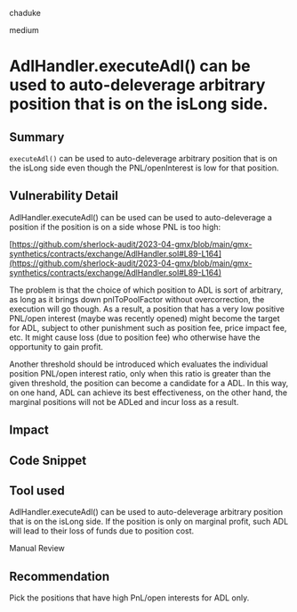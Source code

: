 chaduke

medium

# AdlHandler.executeAdl() can be used to auto-deleverage arbitrary position that is on the isLong side.

## Summary
``executeAdl()`` can be used to auto-deleverage arbitrary position that is on the isLong side even though the PNL/openInterest is low for that position. 

## Vulnerability Detail
AdlHandler.executeAdl() can be used can be used to auto-deleverage a position if the position is on a side whose PNL is too high: 

[https://github.com/sherlock-audit/2023-04-gmx/blob/main/gmx-synthetics/contracts/exchange/AdlHandler.sol#L89-L164](https://github.com/sherlock-audit/2023-04-gmx/blob/main/gmx-synthetics/contracts/exchange/AdlHandler.sol#L89-L164)

The problem is that the choice of which position to ADL is sort of arbitrary, as long as it brings down pnlToPoolFactor without overcorrection, the execution will go though. As a result, a position that has a very low positive PNL/open interest (maybe was recently opened) might become the target for ADL, subject to other punishment such as position fee, price impact fee, etc.  It might cause loss (due to position fee) who otherwise have the opportunity to gain profit.  

Another threshold should be introduced which evaluates the individual position PNL/open interest ratio, only when this ratio is greater than the given threshold, the position can become a candidate for a ADL. In this way, on one hand, ADL can achieve its best effectiveness, on the other hand, the marginal positions will not be ADLed and incur loss as a result.



## Impact

## Code Snippet

## Tool used
AdlHandler.executeAdl() can be used to auto-deleverage arbitrary position that is on the isLong side. If the position is only on marginal profit, such ADL will lead to their loss of funds due to position cost.

Manual Review

## Recommendation
Pick the positions that have high PnL/open interests for ADL only.
